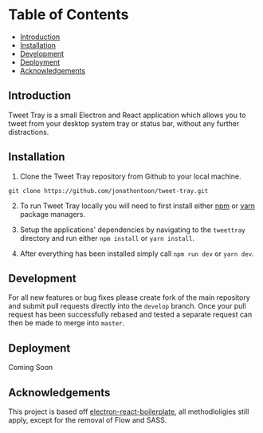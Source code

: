 # Table of Contents

- [Introduction](#introduction)
- [Installation](#installation)
- [Development](#development)
- [Deployment](#deployment)
- [Acknowledgements](#Acknowledgements)

## Introduction

Tweet Tray is a small Electron and React application which allows you to tweet from your desktop system tray or status bar, without any further distractions.

## Installation

1. Clone the Tweet Tray repository from Github to your local machine.
```
git clone https://github.com/jonathontoon/tweet-tray.git
```

2. To run Tweet Tray locally you will need to first install either [npm](https://www.npmjs.com/get-npm) or [yarn](https://yarnpkg.com/lang/en/docs/install/) package managers.

3. Setup the applications' dependencies by navigating to the `tweettray` directory and run either `npm install` or `yarn install`.

4. After everything has been installed simply call `npm run dev` or `yarn dev`.

## Development

For all new features or bug fixes please create fork of the main repository and submit pull requests directly into the `develop` branch. Once your pull request has been successfully rebased and tested a separate request can then be made to merge into `master`.

## Deployment

Coming Soon

## Acknowledgements

This project is based off [electron-react-boilerplate](https://github.com/chentsulin/electron-react-boilerplate), all methodloligies still apply, except for the removal of Flow and SASS.
